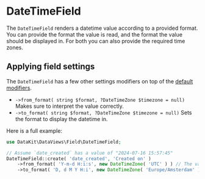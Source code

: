 # DateTimeField

The `DateTimeField` renders a datetime value according to a provided format. You can provide the format the value is
read, and the format the value should be displayed in. For both you can also provide the required time zones.

## Applying field settings

The `DateTimeField` has a few other settings modifiers on top of
the [default modifiers](10-using-fields.md#applying-field-settings).

- `->from_format( string $format, ?DateTimeZone $timezone = null)` Makes sure to interpret the value correctly.
- `->to_format( string $format, ?DateTimeZone $timezone = null)` Sets the format to display the datetime in.

Here is a full example:

```php
use DataKit\DataViews\Field\DateTimeField;

// Assume `date_created` has a value of "2024-07-16 15:57:45" 
DateTimeField::create( 'date_created', 'Created on' )
    ->from_format( 'Y-m-d H:i:s', new DateTimeZone( 'UTC' ) ) // The value is stored in UTC.
    ->to_format( 'D, d M Y H:i', new DateTimeZone( 'Europe/Amsterdam' ) ); // Will be displayed as: "Tue, 16 Jul 2024 17:57" (UTC+2). 
```
